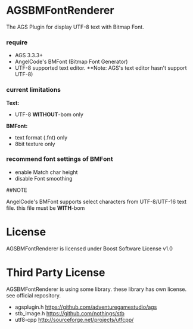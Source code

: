 # AGSBMFontRenderer

The AGS Plugin for display UTF-8 text with Bitmap Font.

### require

- AGS 3.3.3+
- AngelCode's BMFont (Bitmap Font Generator)
- UTF-8 supported text editor. **Note: AGS's text editor hasn't support UTF-8)

### current limitations

**Text:**

- UTF-8 **WITHOUT**-bom only

**BMFont:**

- text format (.fnt) only
- 8bit texture only

### recommend font settings of BMFont

- enable Match char height
- disable Font smoothing


##NOTE

AngelCode's BMFont supports select characters from UTF-8/UTF-16 text file. this file must be **WITH**-bom

# License

AGSBMFontRenderer is licensed under Boost Software License v1.0

# Third Party License

AGSBMFontRenderer is using some library. these library has own license. see official repository.

- agsplugin.h https://github.com/adventuregamestudio/ags
- stb_image.h https://github.com/nothings/stb
- utf8-cpp http://sourceforge.net/projects/utfcpp/
